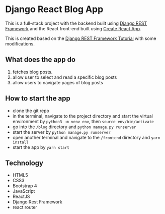 # Django React Blog App

This is a full-stack project with the backend built using [Django REST Framework](https://www.django-rest-framework.org/) and the React front-end built using [Create React App](https://github.com/facebook/create-react-app).

This is created based on the [Django REST Framework Tutorial](https://www.youtube.com/playlist?list=PLL1pJgYmqo2vOP99K0MKiuCq98N-Mo249) with some modifications. 

## What does the app do
1. fetches blog posts. 
2. allow user to select and read a specific blog posts
3. allow users to navigate pages of blog posts

## How to start the app
- clone the git repo
- in the terminal, navigate to the project directory and start the virtual environment by `python3 -m venv env`, then `source env/bin/activate`
- go into the `/blog` directory and `python manage.py runserver`
- start the server by `python manage.py runserver`
- open another terminal and navigate to the `/frontend` directory and `yarn install`
- start the app by `yarn start`

## Technology
- HTML5
- CSS3
- Bootstrap 4
- JavaScript
- ReactJS
- Django Rest Framework
- react router
